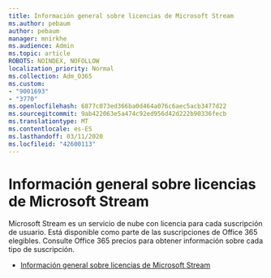 ```yaml
---
title: Información general sobre licencias de Microsoft Stream
ms.author: pebaum
author: pebaum
manager: mnirkhe
ms.audience: Admin
ms.topic: article
ROBOTS: NOINDEX, NOFOLLOW
localization_priority: Normal
ms.collection: Adm_O365
ms.custom:
- "9001693"
- "3770"
ms.openlocfilehash: 6877c073ed366ba0d464a076c6aec5acb3477d22
ms.sourcegitcommit: 9ab422063e5a474c92ed956d42d222b90336fecb
ms.translationtype: MT
ms.contentlocale: es-ES
ms.lasthandoff: 03/11/2020
ms.locfileid: "42600113"
---
```

# <a name="microsoft-stream-licensing-overview"></a>Información general sobre licencias de Microsoft Stream

Microsoft Stream es un servicio de nube con licencia para cada suscripción de usuario. Está disponible como parte de las suscripciones de Office 365 elegibles. Consulte Office 365 precios para obtener información sobre cada tipo de suscripción.

- [Información general sobre licencias de Microsoft Stream](https://docs.microsoft.com/stream/license-overview)